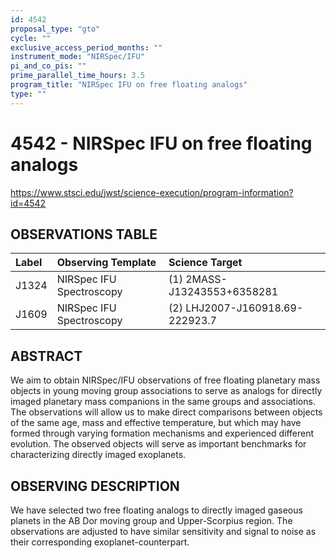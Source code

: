 ```yaml
---
id: 4542
proposal_type: "gto"
cycle: ""
exclusive_access_period_months: ""
instrument_mode: "NIRSpec/IFU"
pi_and_co_pis: ""
prime_parallel_time_hours: 3.5
program_title: "NIRSpec IFU on free floating analogs"
type: ""
---
```

# 4542 - NIRSpec IFU on free floating analogs
https://www.stsci.edu/jwst/science-execution/program-information?id=4542
## OBSERVATIONS TABLE
| Label | Observing Template | Science Target |
| :---- | :----------------- | :------------- |
| J1324 | NIRSpec IFU Spectroscopy | (1) 2MASS-J13243553+6358281 |
| J1609 | NIRSpec IFU Spectroscopy | (2) LHJ2007-J160918.69-222923.7 |

## ABSTRACT

We aim to obtain NIRSpec/IFU observations of free floating planetary mass objects in young moving group associations to serve as analogs for directly imaged planetary mass companions in the same groups and associations. The observations will allow us to make direct comparisons between objects of the same age, mass and effective temperature, but which may have formed through varying formation mechanisms and experienced different evolution. The observed objects will serve as important benchmarks for characterizing directly imaged exoplanets.

## OBSERVING DESCRIPTION

We have selected two free floating analogs to directly imaged gaseous planets in the AB Dor moving group and Upper-Scorpius region. The observations are adjusted to have similar sensitivity and signal to noise as their corresponding exoplanet-counterpart.